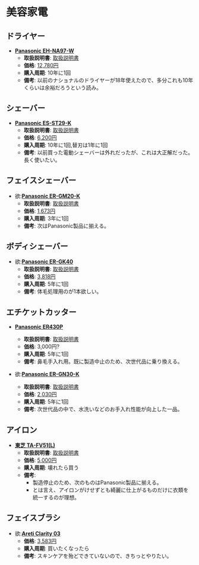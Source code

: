 美容家電
====

ドライヤー
----

- [**Panasonic EH-NA97-W**](http://panasonic.jp/hair/p-db/EH-NA97.html)
  - **取扱説明書**: [取扱説明書](http://panasonic.jp/hair/p-db/EH-NA97_manualdl.html)
  - **価格**: [12,780円](http://kakaku.com/item/K0000792354/)
  - **購入周期**: 10年に1回
  - **備考**: 以前のナショナルのドライヤーが18年使えたので、多分これも10年くらいは余裕だろうという読み。

シェーバー
----

- [**Panasonic ES-ST29-K**](http://panasonic.jp/shaver/p-db/ES-ST29.html)
  - **取扱説明書**: [取扱説明書](http://panasonic.jp/shaver/p-db/ES-ST29_manualdl.html)
  - **価格**: [6,200円](http://kakaku.com/item/K0000755204/)
  - **購入周期**: 10年に1回,替刃は1年に1回
  - **備考**: 以前買った電動シェーバーは外れだったが、これは大正解だった。長く使いたい。

フェイスシェーバー
----

- 欲:[**Panasonic ER-GM20-K**](http://panasonic.jp/mens/p-db/ER-GM20.html)
  - **取扱説明書**: [取扱説明書](http://panasonic.jp/mens/p-db/ER-GM20_manualdl.html)
  - **価格**: [1,673円](http://kakaku.com/item/K0000633522/)
  - **購入周期**: 3年に1回
  - **備考**: 次はPanasonic製品に揃える。

ボディシェーバー
----
- 欲:[**Panasonic ER-GK40**](http://panasonic.jp/mens/p-db/ER-GK40.html)
  - **取扱説明書**: [取扱説明書](http://panasonic.jp/mens/p-db/ER-GK40_manualdl.html)
  - **価格**: [3,818円](http://kakaku.com/item/K0000480959/)
  - **購入周期**: 5年に1回
  - **備考**: 体毛処理用のが1本欲しい。

エチケットカッター
----

- [**Panasonic ER430P**](http://panasonic.jp/mens/p-db/ER430P.html)
  - **取扱説明書**: [取扱説明書](http://panasonic.jp/mens/p-db/ER430P_manualdl.html)
  - **価格**: 3,000円?
  - **購入周期**: 5年に1回
  - **備考**: 鼻毛手入れ用。既に製造中止のため、次世代品に乗り換える。

- 欲:[**Panasonic ER-GN30-K**](http://panasonic.jp/mens/p-db/ER-GN30.html)
  - **取扱説明書**: [取扱説明書](http://panasonic.jp/mens/p-db/ER-GN30_manualdl.html)
  - **価格**: [2,030円](http://kakaku.com/item/K0000135400/)
  - **購入周期**: 5年に1回
  - **備考**: 次世代品の中で、水洗いなどのお手入れ性能が向上した一品。

アイロン
----

- [**東芝 TA-FV51\(L\)**](http://www.toshiba.co.jp/living/irons/ta_fv51/)
  - **取扱説明書**: [取扱説明書](http://www.toshiba-living.jp/rev.php?no=84242)
  - **価格**: [5,000円](http://kakaku.com/item/21356010148/)
  - **購入周期**: 壊れたら買う
  - **備考**:
    - 製造停止のため、次のものはPanasonic製品に揃える。
    - とは言え、アイロンがけせずとも綺麗に仕上がるものだけに衣類を統一するのが理想。

フェイスブラシ
----

- 欲:[**Areti Clarity 03**](http://areti.jp/skincare/03.html)
  - **価格**: [3,583円](http://kakaku.com/item/K0000593558/)
  - **購入周期**: 買いたくなったら
  - **備考**: スキンケアを殆どできていないので、きちっとやりたい。
